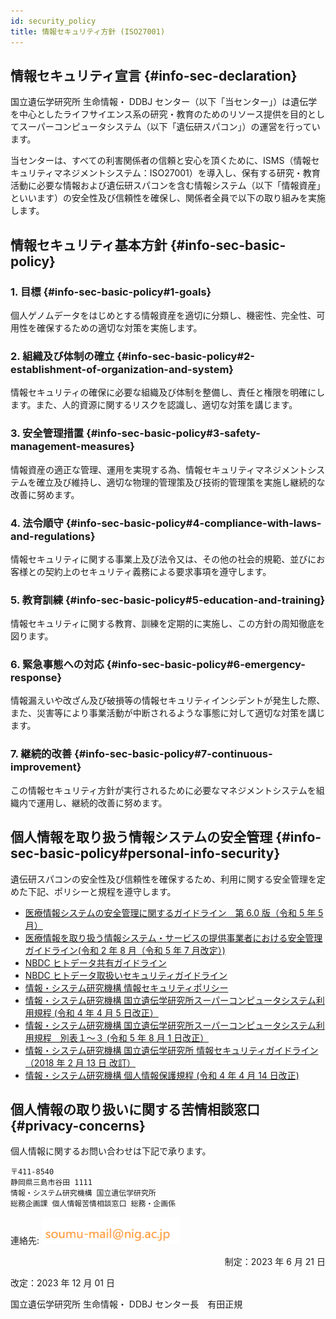 ```yaml
---
id: security_policy
title: 情報セキュリティ方針 (ISO27001)
---
```



## 情報セキュリティ宣言 {#info-sec-declaration}


国立遺伝学研究所 生命情報・ DDBJ センター（以下「当センター」）は遺伝学を中心としたライフサイエンス系の研究・教育のためのリソース提供を目的としてスーパーコンピュータシステム（以下「遺伝研スパコン」）の運営を行っています。

当センターは、すべての利害関係者の信頼と安心を頂くために、ISMS（情報セキュリティマネジメントシステム：ISO27001）を導入し、保有する研究・教育活動に必要な情報および遺伝研スパコンを含む情報システム（以下「情報資産」といいます）の安全性及び信頼性を確保し、関係者全員で以下の取り組みを実施します。


## 情報セキュリティ基本方針 {#info-sec-basic-policy}

### 1. 目標 {#info-sec-basic-policy#1-goals}

個人ゲノムデータをはじめとする情報資産を適切に分類し、機密性、完全性、可用性を確保するための適切な対策を実施します。

### 2. 組織及び体制の確立 {#info-sec-basic-policy#2-establishment-of-organization-and-system}

情報セキュリティの確保に必要な組織及び体制を整備し、責任と権限を明確にします。また、人的資源に関するリスクを認識し、適切な対策を講じます。

### 3. 安全管理措置 {#info-sec-basic-policy#3-safety-management-measures}

情報資産の適正な管理、運用を実現する為、情報セキュリティマネジメントシステムを確立及び維持し、適切な物理的管理策及び技術的管理策を実施し継続的な改善に努めます。

### 4. 法令順守 {#info-sec-basic-policy#4-compliance-with-laws-and-regulations}

情報セキュリティに関する事業上及び法令又は、その他の社会的規範、並びにお客様との契約上のセキュリティ義務による要求事項を遵守します。

### 5. 教育訓練 {#info-sec-basic-policy#5-education-and-training}

情報セキュリティに関する教育、訓練を定期的に実施し、この方針の周知徹底を図ります。

### 6. 緊急事態への対応 {#info-sec-basic-policy#6-emergency-response}

情報漏えいや改ざん及び破損等の情報セキュリティインシデントが発生した際、また、災害等により事業活動が中断されるような事態に対して適切な対策を講じます。

### 7. 継続的改善 {#info-sec-basic-policy#7-continuous-improvement}

この情報セキュリティ方針が実行されるために必要なマネジメントシステムを組織内で運用し、継続的改善に努めます。


## 個人情報を取り扱う情報システムの安全管理 {#info-sec-basic-policy#personal-info-security}

遺伝研スパコンの安全性及び信頼性を確保するため、利用に関する安全管理を定めた下記、ポリシーと規程を遵守します。


- [医療情報システムの安全管理に関するガイドライン　第 6.0 版（令和 5 年 5 月）](https://www.mhlw.go.jp/stf/shingi/0000516275_00006.html)
- [医療情報を取り扱う情報システム・サービスの提供事業者における安全管理ガイドライン(令和 2 年 8 月（令和 5 年 7 月改定）)](https://www.meti.go.jp/policy/mono_info_service/healthcare/teikyoujigyousyagl.html)
- [NBDC ヒトデータ共有ガイドライン](https://humandbs.biosciencedbc.jp/guidelines/data-sharing-guidelines)
- [NBDC ヒトデータ取扱いセキュリティガイドライン](https://humandbs.biosciencedbc.jp/guidelines)
- [情報・システム研究機構 情報セキュリティポリシー](/pdf/ROIS_security_policy.pdf)
- [情報・システム研究機構 国立遺伝学研究所スーパーコンピュータシステム利用規程 (令和 4 年 4 月 5 日改正）](/pdf/nigsc_use_policy_2204.pdf)
- [情報・システム研究機構 国立遺伝学研究所スーパーコンピュータシステム利用規程　別表１〜３ (令和 5 年 8 月 1 日改正）](/pdf/tables_of_nigsc_use_policy_20230801.pdf)
- [情報・システム研究機構 国立遺伝学研究所 情報セキュリティガイドライン（2018 年 2 月 13 日 改訂）](/pdf/nig_security_guide_20180213.pdf)
- [情報・システム研究機構 個人情報保護規程 (令和 4 年 4 月 14 日改正)](/pdf/ROIS_personal_information_protection_regulation.pdf)


## 個人情報の取り扱いに関する苦情相談窓口 {#privacy-concerns}

個人情報に関するお問い合わせは下記で承ります。

```
〒411-8540　
静岡県三島市谷田 1111
情報・システム研究機構 国立遺伝学研究所
総務企画課 個人情報苦情相談窓口 総務・企画係
```

連絡先: ![](soumu_mail.png)


<p align="right">
制定：2023 年 6 月 21 日

改定：2023 年 12 月 01 日

国立遺伝学研究所 生命情報・ DDBJ センター長　有田正規
</p>


